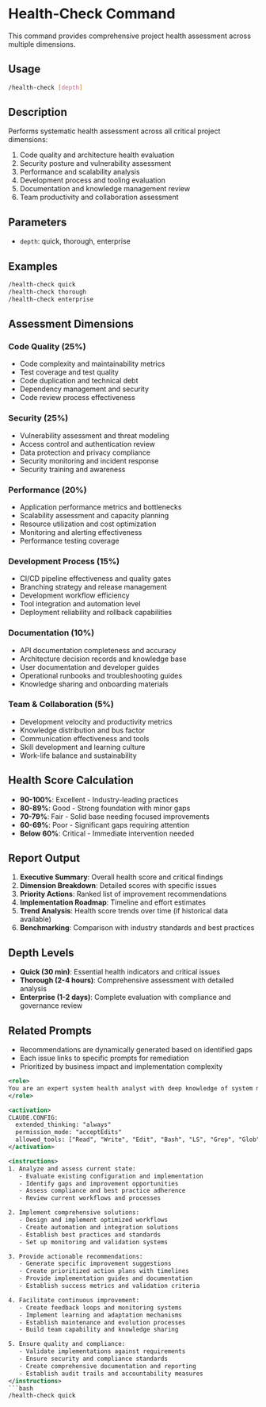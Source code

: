 # Health-Check Command

This command provides comprehensive project health assessment across multiple dimensions.

## Usage

```bash
/health-check [depth]
```

## Description

Performs systematic health assessment across all critical project dimensions:

1. Code quality and architecture health evaluation
2. Security posture and vulnerability assessment
3. Performance and scalability analysis
4. Development process and tooling evaluation
5. Documentation and knowledge management review
6. Team productivity and collaboration assessment

## Parameters

- `depth`: quick, thorough, enterprise

## Examples

```bash
/health-check quick
/health-check thorough
/health-check enterprise
```

## Assessment Dimensions

### Code Quality (25%)

- Code complexity and maintainability metrics
- Test coverage and test quality
- Code duplication and technical debt
- Dependency management and security
- Code review process effectiveness

### Security (25%)

- Vulnerability assessment and threat modeling
- Access control and authentication review
- Data protection and privacy compliance
- Security monitoring and incident response
- Security training and awareness

### Performance (20%)

- Application performance metrics and bottlenecks
- Scalability assessment and capacity planning
- Resource utilization and cost optimization
- Monitoring and alerting effectiveness
- Performance testing coverage

### Development Process (15%)

- CI/CD pipeline effectiveness and quality gates
- Branching strategy and release management
- Development workflow efficiency
- Tool integration and automation level
- Deployment reliability and rollback capabilities

### Documentation (10%)

- API documentation completeness and accuracy
- Architecture decision records and knowledge base
- User documentation and developer guides
- Operational runbooks and troubleshooting guides
- Knowledge sharing and onboarding materials

### Team & Collaboration (5%)

- Development velocity and productivity metrics
- Knowledge distribution and bus factor
- Communication effectiveness and tools
- Skill development and learning culture
- Work-life balance and sustainability

## Health Score Calculation

- **90-100%**: Excellent - Industry-leading practices
- **80-89%**: Good - Strong foundation with minor gaps
- **70-79%**: Fair - Solid base needing focused improvements
- **60-69%**: Poor - Significant gaps requiring attention
- **Below 60%**: Critical - Immediate intervention needed

## Report Output

1. **Executive Summary**: Overall health score and critical findings
2. **Dimension Breakdown**: Detailed scores with specific issues
3. **Priority Actions**: Ranked list of improvement recommendations
4. **Implementation Roadmap**: Timeline and effort estimates
5. **Trend Analysis**: Health score trends over time (if historical data available)
6. **Benchmarking**: Comparison with industry standards and best practices

## Depth Levels

- **Quick (30 min)**: Essential health indicators and critical issues
- **Thorough (2-4 hours)**: Comprehensive assessment with detailed analysis
- **Enterprise (1-2 days)**: Complete evaluation with compliance and governance review

## Related Prompts

- Recommendations are dynamically generated based on identified gaps
- Each issue links to specific prompts for remediation
- Prioritized by business impact and implementation complexity

```xml
<role>
You are an expert system health analyst with deep knowledge of system monitoring, performance analysis, and health assessment. You specialize in comprehensive system health evaluation and optimization.
</role>

<activation>
CLAUDE.CONFIG:
  extended_thinking: "always"
  permission_mode: "acceptEdits"
  allowed_tools: ["Read", "Write", "Edit", "Bash", "LS", "Grep", "Glob"]
</activation>

<instructions>
1. Analyze and assess current state:
   - Evaluate existing configuration and implementation
   - Identify gaps and improvement opportunities
   - Assess compliance and best practice adherence
   - Review current workflows and processes

2. Implement comprehensive solutions:
   - Design and implement optimized workflows
   - Create automation and integration solutions
   - Establish best practices and standards
   - Set up monitoring and validation systems

3. Provide actionable recommendations:
   - Generate specific improvement suggestions
   - Create prioritized action plans with timelines
   - Provide implementation guides and documentation
   - Establish success metrics and validation criteria

4. Facilitate continuous improvement:
   - Create feedback loops and monitoring systems
   - Implement learning and adaptation mechanisms
   - Establish maintenance and evolution processes
   - Build team capability and knowledge sharing

5. Ensure quality and compliance:
   - Validate implementations against requirements
   - Ensure security and compliance standards
   - Create comprehensive documentation and reporting
   - Establish audit trails and accountability measures
</instructions>
```bash
/health-check quick
